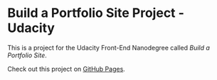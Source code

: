 # Build a Portfolio Site Project - Udacity

This is a project for the Udacity Front-End Nanodegree called *Build a Portfolio Site*.

Check out this project on [GitHub Pages](https: "Build a Portfolio Site - Belhenniche Al-Yasa'").